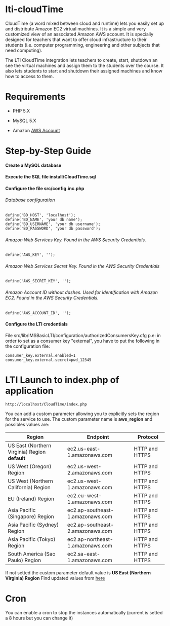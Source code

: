 lti-cloudTime
=============

CloudTime (a word mixed between cloud and runtime) lets you easily set up and distribute Amazon EC2 virtual machines. It is a simple and very customized view of an associated Amazon AWS account. It is specially designed for teachers that want to offer cloud infrastructure to their students (i.e. computer programming, engineering and other subjects that need computing).

The LTI CloudTime integration lets teachers to create, start, shutdown an see the virtual machines and assign them to the students over the course. It also lets students to start and shutdown their assigned machines and know how to access to them.

# Requirements

* PHP 5.X

* MySQL 5.X

* Amazon [AWS Account](http://aws.amazon.com)

# Step-by-Step Guide

#### Create a MySQL database

#### Execute the SQL file install/CloudTime.sql

#### Configure the file src/config.inc.php

###### Database configuration

	define('BD_HOST', 'localhost');
	define('BD_NAME', 'your db name');
	define('BD_USERNAME', 'your db username');
	define('BD_PASSWORD', 'your db password');

###### Amazon Web Services Key. Found in the AWS Security Credentials. 

	define('AWS_KEY', '');

###### Amazon Web Services Secret Key. Found in the AWS Security Credentials

	define('AWS_SECRET_KEY', '');

###### Amazon Account ID without dashes. Used for identification with Amazon EC2. Found in the AWS Security Credentials.

	define('AWS_ACCOUNT_ID', '');

#### Configure the LTI credentials 
File src/lib/IMSBasicLTI/configuration/authorizedConsumersKey.cfg
p.e: in order to set as a consumer key "external", you have to put the following in the configuration file:

	consumer_key.external.enabled=1 
	consumer_key.external.secret=pwd_12345

# LTI Launch to index.php of application
	http://localhost/CloudTime/index.php

You can add a custom parameter allowing you to explicitly sets the region for the service to use. The custom parameter name is **aws_region** and possibles values are:
<table cellspacing="0" border="0"><colgroup><col class="col1"><col class="col2"><col></colgroup><thead><tr><th>Region</th><th>Endpoint</th><th>Protocol</th></tr></thead><tbody><tr><td>US East (Northern Virginia) Region <strong>default</strong></td><td>ec2.us-east-1.amazonaws.com</td><td>HTTP and HTTPS</td></tr><tr><td>US West (Oregon) Region</td><td>ec2.us-west-2.amazonaws.com</td><td>HTTP and HTTPS</td></tr><tr><td>US West (Northern California) Region</td><td>ec2.us-west-1.amazonaws.com</td><td>HTTP and HTTPS</td></tr><tr><td>EU (Ireland) Region</td><td>ec2.eu-west-1.amazonaws.com</td><td>HTTP and HTTPS</td></tr><tr><td>Asia Pacific (Singapore) Region</td><td>ec2.ap-southeast-1.amazonaws.com</td><td>HTTP and HTTPS</td></tr><tr><td>Asia Pacific (Sydney) Region</td><td>ec2.ap-southeast-2.amazonaws.com</td><td>HTTP and HTTPS</td></tr><tr><td>Asia Pacific (Tokyo) Region</td><td>ec2.ap-northeast-1.amazonaws.com</td><td>HTTP and HTTPS</td></tr><tr><td>South America (Sao Paulo) Region</td><td>ec2.sa-east-1.amazonaws.com</td><td>HTTP and HTTPS</td></tr></tbody></table>

If not setted the custom parameter default value is **US East (Northern Virginia) Region**
Find updated values from [here](http://docs.aws.amazon.com/general/latest/gr/rande.html#ec2_region)

# Cron
You can enable a cron to stop the instances automatically (current is setted a 8 hours but you can change it)
